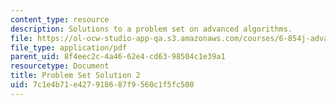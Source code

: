 ```yaml
---
content_type: resource
description: Solutions to a problem set on advanced algorithms.
file: https://ol-ocw-studio-app-qa.s3.amazonaws.com/courses/6-854j-advanced-algorithms-fall-2008/7c1e4b71e427918687f9560c1f5fc500_solution2.pdf
file_type: application/pdf
parent_uid: 8f4eec2c-4a46-62e4-cd63-98504c1e39a1
resourcetype: Document
title: Problem Set Solution 2
uid: 7c1e4b71-e427-9186-87f9-560c1f5fc500
---
```

